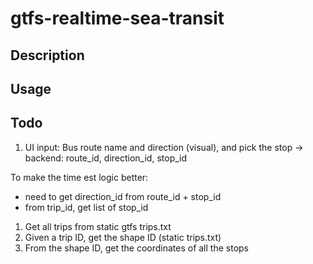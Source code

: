 # gtfs-realtime-sea-transit

## Description

## Usage

## Todo
1. UI input: Bus route name and direction (visual), and pick the stop -> backend: route_id, direction_id, stop_id

To make the time est logic better:
- need to get direction_id from route_id + stop_id
- from trip_id, get list of stop_id





1. Get all trips from static gtfs trips.txt
2. Given a trip ID, get the shape ID (static trips.txt)
3. From the shape ID, get the coordinates of all the stops


